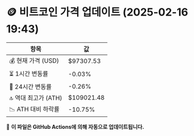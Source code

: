 # 🪙 비트코인 가격 업데이트 (2025-02-16 19:43)

| 항목                | 값 |
|--------------------|----------------|
| 💰 현재 가격 (USD) | $97307.53 |
| ⏳ 1시간 변동률    | -0.03% |
| 📆 24시간 변동률   | -0.26% |
| 🔝 역대 최고가 (ATH) | $109021.48 |
| 📉 ATH 대비 하락률 | -10.75% |

🔄 **이 파일은 GitHub Actions에 의해 자동으로 업데이트됩니다.**
